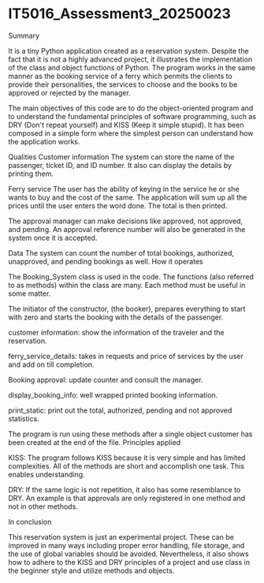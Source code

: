 # IT5016_Assessment3_20250023
Summary

It is a tiny Python application created as a reservation system. Despite the fact that it is not a highly advanced project, it illustrates the implementation of the class and object functions of Python. The program works in the same manner as the booking service of a ferry which permits the clients to provide their personalities, the services to choose and the books to be approved or rejected by the manager.

The main objectives of this code are to do the object-oriented program and to understand the fundamental principles of software programming, such as DRY (Don't repeat yourself) and KISS (Keep it simple stupid). It has been composed in a simple form where the simplest person can understand how the application works.

Qualities
Customer information
The system can store the name of the passenger, ticket ID, and ID number. It also can display the details by printing them.

Ferry service
The user has the ability of keying in the service he or she wants to buy and the cost of the same. The application will sum up all the prices until the user enters the word done. The total is then printed.

The approval manager can make decisions like approved, not approved, and pending. An approval reference number will also be generated in the system once it is accepted.

Data
The system can count the number of total bookings, authorized, unapproved, and pending bookings as well.
How it operates

The Booking_System class is used in the code. The functions (also referred to as methods) within the class are many. Each method must be useful in some matter.

The initiator of the constructor, (the booker), prepares everything to start with zero and starts the booking with the details of the passenger.

customer information: show the information of the traveler and the reservation.

ferry_service_details: takes in requests and price of services by the user and add on till completion.

Booking approval: update counter and consult the manager.

display_booking_info: well wrapped printed booking information.

print_static: print out the total, authorized, pending and not approved statistics.

The program is run using these methods after a single object customer has been created at the end of the file.
Principles applied

KISS: The program follows KISS because it is very simple and has limited complexities. All of the methods are short and accomplish one task. This enables understanding.

DRY: If the same logic is not repetition, it also has some resemblance to DRY. An example is that approvals are only registered in one method and not in other methods.

In conclusion

This reservation system is just an experimental project. These can be improved in many ways including proper error handling, file storage, and the use of global variables should be avoided. Nevertheless, it also shows how to adhere to the KISS and DRY principles of a project and use class in the beginner style and utilize methods and objects.
